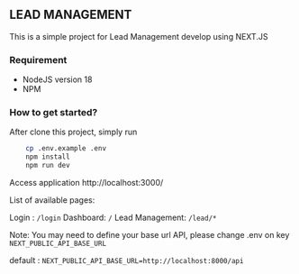 ## LEAD MANAGEMENT
This is a simple project for Lead Management develop using NEXT.JS

### Requirement

 - NodeJS version 18
 - NPM

### How to get started?
After clone this project, simply run

```bash
    cp .env.example .env
    npm install
    npm run dev
```
Access application http://localhost:3000/

List of available pages:

Login : `/login`
Dashboard: `/`
Lead Management: `/lead/*`

Note: You may need to define your base url API, please change .env on key `NEXT_PUBLIC_API_BASE_URL`

default : `NEXT_PUBLIC_API_BASE_URL=http://localhost:8000/api`